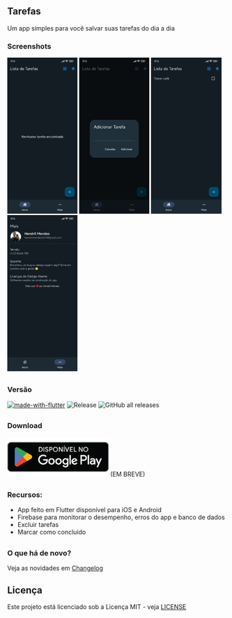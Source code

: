 ## Tarefas
Um app simples para você salvar suas tarefas do dia a dia

### Screenshots

<img src="screenshots/preview.jpeg?raw=true" width="32%"> <img src="screenshots/preview2.jpeg?raw=true" width="32%"> <img src="screenshots/preview3.jpeg?raw=true" width="32%"> <img src="screenshots/preview4.jpeg?raw=true" width="32%">

##

### Versão
[![made-with-flutter](https://img.shields.io/badge/Made%20with-Flutter-1f425f.svg)](https://flutter.dev/)
![Release](https://img.shields.io/github/v/release/hendrilmendes/Tarefas)
![GitHub all releases](https://img.shields.io/github/downloads/hendrilmendes/Tarefas/total?color=white&style=plastic)
##

### Download

[<img src="img/get_google-play.png"
     alt="Baixar pela Google Play"
     height="90">](https://play.google.com/store/apps/details?id=com.github.hendrilmendes.tarefas)
      (EM BREVE)
##

### Recursos:

* App feito em Flutter disponível para iOS e Android
* Firebase para monitorar o desempenho, erros do app e banco de dados
* Excluir tarefas
* Marcar como concluído
##

### O que há de novo?

Veja as novidades em [Changelog](CHANGELOG.md)
##

## Licença
Este projeto está licenciado sob a Licença MIT - veja [LICENSE](LICENSE.md)
